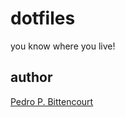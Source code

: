 # dotfiles

you know where you live!

## author

[Pedro P. Bittencourt](http://pedrobittencourt.com.br)
